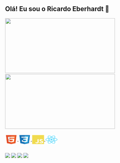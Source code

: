 ## Olá! Eu sou o Ricardo Eberhardt 👋
<div>
  <a href="https://github.com/ricardoeberhardt">
  <img height="180em" width="360em" src="https://github-readme-stats.vercel.app/api?username=ricardoeberhardt&show_icons=true&theme=dracula&include_all_commits=true&count_private=true"/>
  <img height="180em" width="360em" src="https://github-readme-stats.vercel.app/api/top-langs/?username=ricardoeberhardt&layout=compact&langs_count=7&theme=dracula"/>
</div>
  <div style="display: inline_block"><br>
  <img align="center" alt="eberhardt-HTML" height="30" width="40" src="https://raw.githubusercontent.com/devicons/devicon/master/icons/html5/html5-original.svg">
  <img align="center" alt="eberhardt-CSS" height="30" width="40" src="https://raw.githubusercontent.com/devicons/devicon/master/icons/css3/css3-original.svg">
  <img align="center" alt="eberhardt-Js" height="30" width="40" src="https://raw.githubusercontent.com/devicons/devicon/master/icons/javascript/javascript-plain.svg">
  <img align="center" alt="eberhardt-React" height="30" width="40" src="https://raw.githubusercontent.com/devicons/devicon/master/icons/react/react-original.svg">
</div>
  
  ##
  
  <div> 
  <a href="https://instagram.com/ricaeberhardt" target="_blank"><img src="https://img.shields.io/badge/-Instagram-%23E4405F?style=for-the-badge&logo=instagram&logoColor=white" target="_blank"></a>
 <a href="https://discord.gg/2B2yms9n" target="_blank"><img src="https://img.shields.io/badge/Discord-7289DA?style=for-the-badge&logo=discord&logoColor=white" target="_blank"></a> 
  <a href = "mailto:ricardo@eberhardt.dev"><img src="https://img.shields.io/badge/-MAIL-%23333?style=for-the-badge&logo=gmail&logoColor=white" target="_blank"></a>
  <a href="https://www.linkedin.com/in/ricardo-eberhardt-ab52a5208" target="_blank"><img src="https://img.shields.io/badge/-LinkedIn-%230077B5?style=for-the-badge&logo=linkedin&logoColor=white" target="_blank"></a> 
</div>
